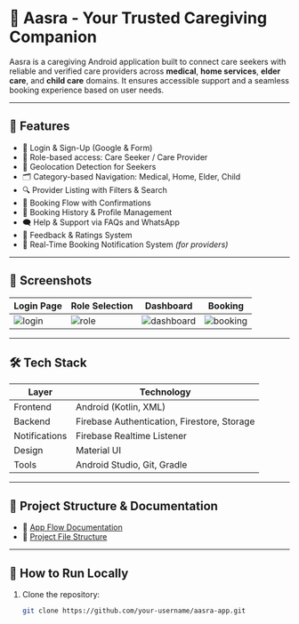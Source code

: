 # 🤝 Aasra - Your Trusted Caregiving Companion

Aasra is a caregiving Android application built to connect care seekers with reliable and verified care providers across **medical**, **home services**, **elder care**, and **child care** domains.
It ensures accessible support and a seamless booking experience based on user needs.

---

## 🚀 Features

- 🔐 Login & Sign-Up (Google & Form)
- 👥 Role-based access: Care Seeker / Care Provider
- 📍 Geolocation Detection for Seekers
- 🗂️ Category-based Navigation: Medical, Home, Elder, Child
- 🔍 Provider Listing with Filters & Search
- 📆 Booking Flow with Confirmations
- 🧾 Booking History & Profile Management
- 🗨️ Help & Support via FAQs and WhatsApp
- 💬 Feedback & Ratings System
- 🔔 Real-Time Booking Notification System *(for providers)*

---

## 📸 Screenshots


| Login Page | Role Selection | Dashboard | Booking |
|------------|----------------|-----------|---------|
| ![login](babycare/login.png) | ![role](babycare/role.png) | ![dashboard](babycare/dashboard.png) | ![booking](babycare/booking.png) |

---

## 🛠️ Tech Stack

| Layer         | Technology                     |
|--------------|----------------------------------|
| Frontend      | Android (Kotlin, XML)           |
| Backend       | Firebase Authentication, Firestore, Storage |
| Notifications | Firebase Realtime Listener       |
| Design        | Material UI                     |
| Tools         | Android Studio, Git, Gradle     |

---

## 📁 Project Structure & Documentation

- 📘 [App Flow Documentation](app/APP_FLOW_DOCUMENTATION.md)  
- 📂 [Project File Structure](app/PROJECT_STRUCTURE.md)

---

## 🧪 How to Run Locally

1. Clone the repository:
   ```bash
   git clone https://github.com/your-username/aasra-app.git
